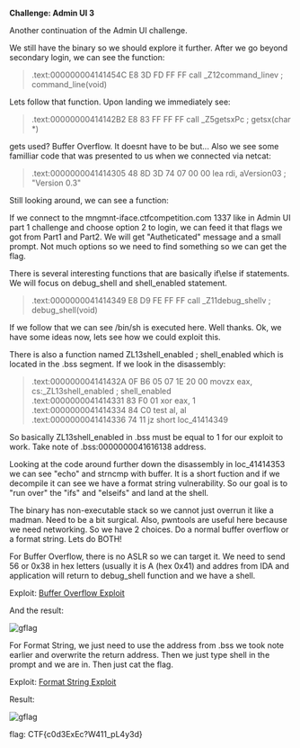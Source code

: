 **Challenge: Admin UI 3**

Another continuation of the Admin UI challenge. 

We still have the binary so we should explore it further. After we go beyond secondary login, we can see the function:

> .text:000000004141454C E8 3D FD FF FF                          call    _Z12command_linev ; command_line(void)

Lets follow that function. Upon landing we immediately see:

> .text:00000000414142B2 E8 83 FF FF FF                          call    _Z5getsxPc      ; getsx(char *)

gets used? Buffer Overflow. It doesnt have to be but... Also we see some familliar code that was presented to us when we connected
via netcat: 

> .text:0000000041414305 48 8D 3D 74 07 00 00                    lea     rdi, aVersion03 ; "Version 0.3"

Still looking around, we can see a function:

If we connect to the mngmnt-iface.ctfcompetition.com 1337 like in Admin UI part 1 challenge and choose option 2 to login, we can feed
it that flags we got from Part1 and Part2. We will get "Autheticated" message and a small prompt. Not much options so we need to find
something so we can get the flag.

There is several interesting functions that are basically if\else if statements. We will focus on debug_shell and shell_enabled statement.

> .text:0000000041414349 E8 D9 FE FF FF                          call    _Z11debug_shellv ; debug_shell(void)

If we follow that we can see /bin/sh is executed here. Well thanks. Ok, we have some ideas now, lets see how we could exploit this.

There is also a function named ZL13shell_enabled ; shell_enabled which is located in the .bss segment. If we look in the disassembly:

> .text:000000004141432A 0F B6 05 07 1E 20 00   movzx   eax, cs:_ZL13shell_enabled ; shell_enabled<br/>
> .text:0000000041414331 83 F0 01               xor     eax, 1<br/>
> .text:0000000041414334 84 C0                  test    al, al<br/>
> .text:0000000041414336 74 11                  jz      short loc_41414349<br/>

So basically ZL13shell_enabled in .bss must be equal to 1 for our exploit to work. Take note of .bss:0000000041616138 address.

Looking at the code around further down the disassembly in loc_41414353 we can see "echo" and strncmp with buffer. 
It is a short fuction and if we decompile it can see we have a format string vulnerability. So our goal is to "run over" the "ifs" and
"elseifs" and land at the shell.

The binary has non-executable stack so we cannot just overrun it like a madman. Need to be a bit surgical. Also, pwntools are useful
here because we need networking. So we have 2 choices. Do a normal buffer overflow or a format string. Lets do BOTH! 

For Buffer Overflow, there is no ASLR so we can target it.
We need to send 56 or 0x38 in hex letters (usually it is A (hex 0x41) and addres from IDA and application will return to debug_shell function and we have a shell.

Exploit: [Buffer Overflow Exploit](https://github.com/robbie-re/CTF/blob/CTF/google-ctf-2018/beginners_challenges/admin_ui_part3/data/buffer_overflow_exploit.py "Admin UI 3 Buffer Overflow")

And the result:

![gflag](https://github.com/robbie-re/CTF/blob/CTF/google-ctf-2018/beginners_challenges/admin_ui_part3/data/buffer_overflow_exploit.png)


For Format String, we just need to use the address from .bss we took note earlier and overwrite the return address. Then we just type
shell in the prompt and we are in. Then just cat the flag.

Exploit: [Format String Exploit](https://github.com/robbie-re/CTF/blob/CTF/google-ctf-2018/beginners_challenges/admin_ui_part3/data/format_string_exploit.py "Admin UI 3 Format String")

Result:

![gflag](https://github.com/robbie-re/CTF/blob/CTF/google-ctf-2018/beginners_challenges/admin_ui_part3/data/format_string_exploit.png)

flag: CTF{c0d3ExEc?W411_pL4y3d}


